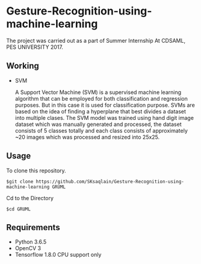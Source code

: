 # Gesture-Recognition-using-machine-learning
 The project was carried out as a part of Summer Internship At CDSAML, PES UNIVERSITY 2017.

## Working
<ul type=1>
 <li>SVM</li> 
<p>A Support Vector Machine (SVM) is a supervised machine learning algorithm that can be employed for both classification and regression purposes.
 But in this case it is used for classification purpose. SVMs are based on the idea of finding a hyperplane that best divides a dataset into multiple clases. The SVM model was trained using hand digit image dataset which was manually generated and processed, the dataset consists of 5 classes totally and each class consists of approximately ~20 images which was processed and resized into 25x25.<br/>
 </p>
</ul>

## Usage
To clone this repository.
```
$git clone https://github.com/SKsaqlain/Gesture-Recognition-using-machine-learning GRUML
```
Cd to  the Directory
```
$cd GRUML
```

## Requirements
<ul type=1>
    <li>Python 3.6.5</li>
    <li>OpenCV 3</li>
    <li>Tensorflow 1.8.0 CPU support only</li> 
 <ul>
    
